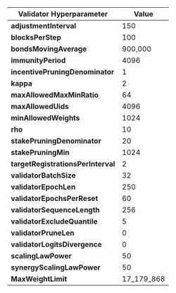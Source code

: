 | **Validator Hyperparameter**       | **Value**            |
|------------------------------------|----------------------|
| **adjustmentInterval**             | 150                  |
| **blocksPerStep**                  | 100                  |
| **bondsMovingAverage**             | 900,000              |
| **immunityPeriod**                 | 4096                 |
| **incentivePruningDenominator**    | 1                    |
| **kappa**                          | 2                    |
| **maxAllowedMaxMinRatio**          | 64                   |
| **maxAllowedUids**                 | 4096                 |
| **minAllowedWeights**              | 1024                 |
| **rho**                            | 10                   |
| **stakePruningDenominator**        | 20                   |
| **stakePruningMin**                | 1024                 |
| **targetRegistrationsPerInterval** | 2                    |
| **validatorBatchSize**             | 32                   |
| **validatorEpochLen**              | 250                  |
| **validatorEpochsPerReset**        | 60                   |
| **validatorSequenceLength**        | 256                  |
| **validatorExcludeQuantile**       | 5                    |
| **validatorPruneLen**              | 0                    |
| **validatorLogitsDivergence**      | 0                    |
| **scalingLawPower**                | 50                   |
| **synergyScalingLawPower**         | 50                   |
| **MaxWeightLimit**                 | 17_179_868           |

